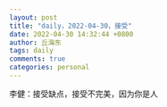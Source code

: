 ```yaml
---
layout: post
title: "daily，2022-04-30，接受"
date: 2022-04-30 14:32:44 +0800
author: 丘海东 
tags: daily
comments: true
categories: personal
---
```

李健：接受缺点，接受不完美，因为你是人
